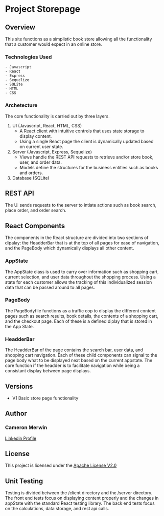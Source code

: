 # Project Storepage

## Overview
This site functions as a simplistic book store allowing all the functionality that a customer would expect in an online store.

### Technologies Used
    - Javascript 
    - React
    - Express
    - Sequelize
    - SQLite
    - HTML 
    - CSS

### Archetecture
The core functionality is carried out by three layers.
1. UI (Javascript, React, HTML, CSS)
    - A React client with intuitive controls that uses state storage to display content.
    - Using a single React page the client is dynamically updated based on current user state. 
2. Server (Javascript, Express, Sequelize)
    - Views handle the REST API requests to retrieve and/or store book, user, and order data. 
    - Models define the structures for the business entities such as books and orders. 
3. Database (SQLite)


## REST API
The UI sends requests to the server to intiate actions such as book search, place order, and order search. 


## React Components
The components in the React structure are divided into two sections of dipalay: the HeadderBar that is at the top of all pages for ease of navigation, and the PageBody which dynamically displays all other content. 

### AppState
The AppState class is used to carry over information such as shopping cart, current selection, and user data throughout the shopping process. Using a state for each customer allows the tracking of this individualized session data that can be passed around to all pages.


### PageBody
The PageBodyfile functions as a traffic cop to display the different content pages such as search results, book details, the contents of a shopping cart, and the checkout page. Each of these is a defined diplay that is stored in the App State. 


### HeadderBar
The HeadderBar of the page contains the search bar, user data, and shopping cart navigation. Each of these child components can signal to the page body what to be displayed next based on the current appstate. The core function if the headder is to facilitate navigation while being a consistant display between page displays.




## Versions
- V1  Basic store page functionality 


## Author
### Cameron Merwin 
[Linkedin Profile](https://www.linkedin.com/in/cameron-merwin-a4316320b/)

## License
This project is licensed under the [Apache License V2.0](https://github.com/cmerwin3/Adventure_Project/blob/master/LICENSE.txt)


## Unit Testing
Testing is divided between the /client directory and the /server directory. The front end tests focus on displaying content properly and the changes in appState with the standard React testing library. The back end tests focus on the calculations, data storage, and rest api calls.